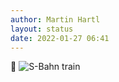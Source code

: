 ```yaml
---
author: Martin Hartl
layout: status
date: 2022-01-27 06:41
---
```

🚊 
![S-Bahn train](https://share.hartl.co/pictures/2022-01-27.jpg)